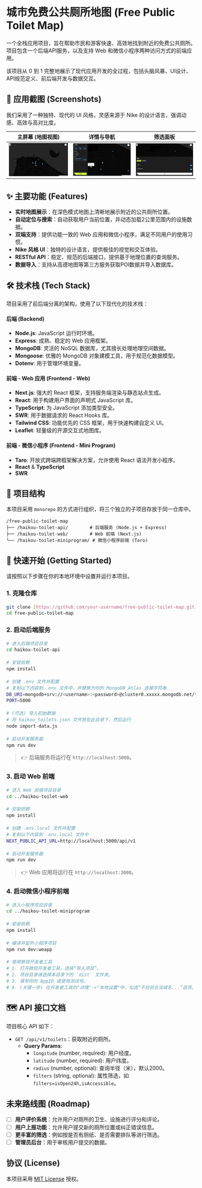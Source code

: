 # 城市免费公共厕所地图 (Free Public Toilet Map)

一个全栈应用项目，旨在帮助市民和游客快速、高效地找到附近的免费公共厕所。项目包含一个后端API服务，以及支持 Web 和微信小程序两种访问方式的前端应用。

该项目从 0 到 1 完整地展示了现代应用开发的全过程，包括头脑风暴、UI设计、API规范定义、前后端开发与数据交互。

## 📸 应用截图 (Screenshots)

我们采用了一种独特、现代的 UI 风格，灵感来源于 Nike 的设计语言，强调动感、高效与高对比度。

| 主屏幕 (地图视图) | 详情与导航 | 筛选面板 |
| :---: | :---: | :---: |
| ![主屏幕 (地图视图) UI 设计图](./ui/web_ui_0_f.png) | ![详情与导航面板 UI 设计图](./ui/web_ui_1_f.png) | ![筛选面板 UI 设计图](./ui/web_ui_2_f.png) |


## ✨ 主要功能 (Features)

* **实时地图展示**：在深色模式地图上清晰地展示附近的公共厕所位置。
* **自动定位与搜索**：自动获取用户当前位置，并动态加载2公里范围内的设施数据。
* **双端支持**：提供功能一致的 Web 应用和微信小程序，满足不同用户的使用习惯。
* **Nike 风格 UI**：独特的设计语言，提供极佳的视觉和交互体验。
* **RESTful API**：稳定、规范的后端接口，提供基于地理位置的查询服务。
* **数据导入**：支持从高德地图等第三方服务获取POI数据并导入数据库。

## 🛠️ 技术栈 (Tech Stack)

项目采用了前后端分离的架构，使用了以下现代化的技术栈：

#### **后端 (Backend)**
* **Node.js**: JavaScript 运行时环境。
* **Express**: 成熟、稳定的 Web 应用框架。
* **MongoDB**: 灵活的 NoSQL 数据库，尤其擅长处理地理空间数据。
* **Mongoose**: 优雅的 MongoDB 对象建模工具，用于规范化数据模型。
* **Dotenv**: 用于管理环境变量。

#### **前端 - Web 应用 (Frontend - Web)**
* **Next.js**: 强大的 React 框架，支持服务端渲染与静态站点生成。
* **React**: 用于构建用户界面的声明式 JavaScript 库。
* **TypeScript**: 为 JavaScript 添加类型安全。
* **SWR**: 用于数据请求的 React Hooks 库。
* **Tailwind CSS**: 功能优先的 CSS 框架，用于快速构建自定义 UI。
* **Leaflet**: 轻量级的开源交互式地图库。

#### **前端 - 微信小程序 (Frontend - Mini Program)**
* **Taro**: 开放式跨端跨框架解决方案，允许使用 React 语法开发小程序。
* **React** & **TypeScript**
* **SWR**

## 📂 项目结构

本项目采用 `monorepo` 的方式进行组织，将三个独立的子项目存放于同一仓库中。

```
/free-public-toilet-map
├── /haikou-toilet-api/        # 后端服务 (Node.js + Express)
├── /haikou-toilet-web/        # Web 前端 (Next.js)
└── /haikou-toilet-miniprogram/ # 微信小程序前端 (Taro)
```

## 🚀 快速开始 (Getting Started)

请按照以下步骤在你的本地环境中设置并运行本项目。

### 1. 克隆仓库
```bash
git clone [https://github.com/your-username/free-public-toilet-map.git](https://github.com/your-username/free-public-toilet-map.git)
cd free-public-toilet-map
```

### 2. 启动后端服务
```bash
# 进入后端项目目录
cd haikou-toilet-api

# 安装依赖
npm install

# 创建 .env 文件并配置
# 复制以下内容到 .env 文件中，并替换为你的 MongoDB Atlas 连接字符串
DB_URI=mongodb+srv://<username>:<password>@cluster0.xxxxx.mongodb.net/toilet-map?retryWrites=true&w=majority
PORT=5000

# (可选) 导入初始数据
# 将 haikou_toilets.json 文件放在此目录下，然后运行
node import-data.js

# 启动开发服务器
npm run dev
```
> 👉 后端服务将运行在 `http://localhost:5000`。

### 3. 启动 Web 前端
```bash
# 进入 Web 前端项目目录
cd ../haikou-toilet-web

# 安装依赖
npm install

# 创建 .env.local 文件并配置
# 复制以下内容到 .env.local 文件中
NEXT_PUBLIC_API_URL=http://localhost:5000/api/v1

# 启动开发服务器
npm run dev
```
> 👉 Web 应用将运行在 `http://localhost:3000`。

### 4. 启动微信小程序前端
```bash
# 进入小程序项目目录
cd ../haikou-toilet-miniprogram

# 安装依赖
npm install

# 编译并监听小程序项目
npm run dev:weapp

# 使用微信开发者工具
# 1. 打开微信开发者工具，选择“导入项目”。
# 2. 项目目录请选择本目录下的 `dist` 文件夹。
# 3. 填写你的 AppID 或使用测试号。
# 4. (关键一步) 在开发者工具的"详情"->"本地设置"中，勾选“不校验合法域名...”选项。
```

## 🗺️ API 接口文档

项目核心 API 如下：

* `GET /api/v1/toilets`：获取附近的厕所。
    * **Query Params**:
        * `longitude` (number, required): 用户经度。
        * `latitude` (number, required): 用户纬度。
        * `radius` (number, optional): 查询半径（米），默认2000。
        * `filters` (string, optional): 属性筛选，如 `filters=isOpen24h,isAccessible`。

## 未来路线图 (Roadmap)

* [ ] **用户评价系统**：允许用户对厕所的卫生、设施进行评分和评论。
* [ ] **用户上报功能**：允许用户提交新的厕所位置或纠正错误信息。
* [ ] **更丰富的筛选**：例如按是否有厕纸、是否需要排队等进行筛选。
* [ ] **管理员后台**：用于审核用户提交的数据。

## 协议 (License)

本项目采用 [MIT License](https://opensource.org/licenses/MIT) 授权。
